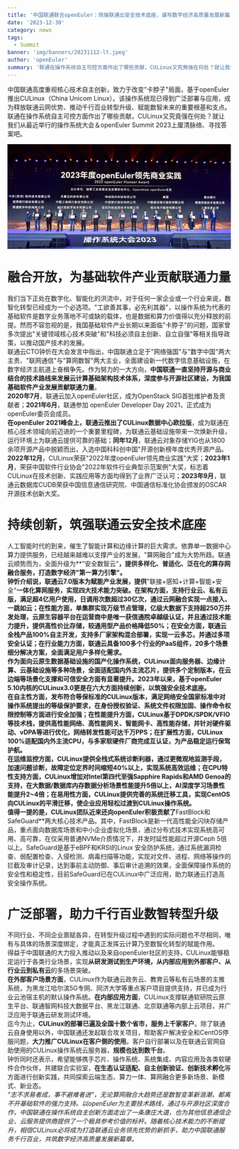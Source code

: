 ```yaml
---
title: '中国联通联合openEuler：筑强联通云安全技术底座，谱写数字经济高质量发展新篇'
date: '2023-12-30'
category: news
tags:
  - Summit
banner: 'img/banners/20231112-lt.jpeg'
author: 'openEuler'
summary: '联通在操作系统自主可控方面作出了哪些贡献，CULinux又究竟强在何处？就让我们查看本文，寻找答案吧。'
---
```





中国联通高度重视核心技术自主创新，致力于改变"卡脖子"局面，基于openEuler推出CULinux（China
Unicom Linux）。该操作系统现已得到广泛部署与应用，成为释放联通云网优势、推动千行百业转型升级、赋能数智未来的重要根基和支点。\
联通在操作系统自主可控方面作出了哪些贡献，CULinux又究竟强在何处？就让我们从最近举行的操作系统大会＆openEuler
Summit 2023上厘清脉络、寻找答案吧。

<img src="./media/image1.jpeg" width="1000">

**融合开放，为基础软件产业贡献联通力量**
===========================================



我们当下正处在数字化、智能化的洪流中，对于任何一家企业或一个行业来说，数智化转型已经成为一个必选项。"工欲善其事，必先利其器"，以操作系统为代表的基础软件是数字业务落地不可或缺的载体，也是数据和算力价值得以充分释放的前提。然而不容忽视的是，我国基础软件产业长期以来面临"卡脖子"的问题，国家曾多次提出"关键领域核心技术突破"和"科技必须自主创新、自立自强"等相关指导政策，以推动国产技术的发展。\
联通云CTO钟忻在大会发言中指出，中国联通立足于"网络强国"与"数字中国"两大主责、"联网通信"与"算网数智"两大主业，全面建设新一代数字信息基础设施，在数字经济主航道上奋楫争先。作为努力的一大方向，**中国联通一直坚持开源与商业结合的技术路线来发展云计算基础架构技术体系，深度参与开源社区建设，为我国基础软件产业发展贡献联通力量**。\
**2020年7月**，联通云加入openEuler社区，成为OpenStack
SIG首批维护者及贡献者；**2021年6月**，联通参加 openEuler Developer Day
2021，正式成为openEuler委员会成员。\
**在openEuler
2021峰会上，联通云推出了CULinux数据中心欧拉版**，成为联通在核心技术领域向前迈进的一个重要里程碑，为联通云基础设施带来一次焕新升级，运行环境上为联通云提供可靠的基础；**同年12月**，联通云对象存储YIG也从1800余项开源产品中脱颖而出，入选中国科科创中国"开源创新榜年度优秀开源产品。\
**2022年12月**，CULinux荣获"2022年度openEuler领先商业实践"大奖；**2023年1月**，荣获中国软件行业协会"2022年软件行业典型示范案例"大奖，标志着CULinux在技术创新、实践应用等方面均得到了业界广泛认可；**2023年9月**，联通云数据库CUDB荣获中国信息通信研究院、中国通信标准化协会颁发的OSCAR开源技术创新大奖。

**持续创新，筑强联通云安全技术底座**
===========================================


人工智能时代的到来，催生了智能计算和边缘计算的巨大需求。依靠单一数据中心算力提供服务，已经越来越难以支撑产业的发展，"算网融合"成为大势所趋。联通云顺势而为，全面升级为**"安全数智云"**，提供多样化、普适化、泛在化的算存网融合服务，**打造数字经济"第一算力引擎"**。\
钟忻介绍说，联通云7.0版本为赋能产业发展，提供**"联接+感知+计算+智能+安全"**一体化算网服务，实现四大技术能力突破。**在架构方面**，支持行业云、私有云版，满足超4亿用户使用，日调用次数超过30亿次，通过云网融合实现一点接入、一跳如云；**在性能方面**，单集群实现万级节点管理，亿级大数据下支持超250万并发处理，云原生容器平台在运营商中是唯一获信通院卓越级认证，并且通过技术能力提升，提供高性价比存储，较通用型产品价格降低50%；**在安全方面**，联通云全栈产品100%自主开发，支持多厂家架构混合部署，实现一云多芯，并通过多项安全认证；**在行业能力方面**，联通云具备100多个行业的PaaS组件，20多个场景细分解决方案，全面满足用户多样化需求。\
作为面向云原生数据基础设施的国产化操作系统，CULinux面向服务器、边缘计算、云基础设施等多种场景，全面适配国内外主流芯片，提供多个定制版本，在云边端等场景化支撑和可信安全方面有显著提升。**2023年以来，基于openEuler
5.10内核的CULinux3.0更是在六大方面持续创新，以筑强安全技术底座。**\
**在自主性方面**，发布符合等保标准的CULinux版本，满足网络安全国家标准中对操作系统提出的等级保护要求，在身份授权验证、系统文件权限加固、操作命令权限控制等方面进行安全加强；**在性能提升方面**，CULinux基于DPDK/SPDK/VFIO等技术栈，提供高性能网络、高性能网关、智能网卡、高性能存储，并针对硬件驱动、vDPA等进行优化，网络转发性能可达千万PPS；**在扩展性方面**，CULinux
100%适配国内外主流CPU，与多家软硬件厂商完成互认证，为产品稳定运行保驾护航。\
**在运维监控方面**，CULinux提供全栈式系统诊断利器，通过更微观地监测手段，加速问题诊断，故障定位定界时间缩短40%以上，实现系统高效运维；**在CPU特性支持方面**，CULinux增加对Intel第四代至强Sapphire
Rapids和AMD
Genoa的支持，在大数据/数据库内存数据分析场景性能提升5倍以上，AI深度学习场景性能提升2\~4倍；**在易用性方面**，CULinux提供完善的系统迁移工具，实现CentOS向CULinux的平滑迁移，使企业应用轻松过渡到CULinux操作系统。\
值得一提的是，CULinux团队近来还向openEuler积极贡献了**FastBlock和SafeGuard**两大核心技术产品。其中，FastBlock是新一代高性能全闪块存储产品，重点面向数据库场景和中小企业虚拟化场景，通过分布式技术实现系统高可用、高可靠，在仅采用普通NVMe介质情况下，并发时延性能超过开源Ceph
5倍以上。SafeGuard是基于eBPF和KRSI的Linux
安全防护系统，通过系统漏洞检查、弱配置检查、入侵检测、病毒扫描等功能，实现对文件、进程、网络等操作的拦截及审计记录，达到事前主动防御、事后审计追溯的效果，全面保障操作系统的安全性和稳定性，目前SafeGuard已在CULinux中广泛应用，助力联通云打造高安全操作系统。

**广泛部署，助力千行百业数智转型升级**
===========================================


不同行业、不同企业禀赋各异，在转型升级过程中遇到的实际问题也不尽相同，唯有与具体的场景深度绑定，才能真正发挥云计算乃至数智化转型的赋能作用。\
得益于中国联通的大力投入推动以及来自openEuler社区的支持，CULinux能够稳定运行于各类行业场景，实现**从研发测试到生产环境，从内部应用到外部客户、从行业云到私有云**的多场景突破。\
**在外部客户场景方面**，CULinux作为联通云政务云、教育云等私有云场景的主推系统，为黑龙江哈尔滨5G专网、同济大学等重点客户项目提供支持，并已成为行业云池宿主机的默认操作系统。**在内部应用方面**，CULinux支撑联通软研院云原生平台、联通智网科技大数据平台、黑龙江联通、北京联通等内部上云项目，并广泛应用于联通云研发测试环境。\
迄今为止，**CULinux的部署已遍及全国十数个省市，服务上千家客户**。除了联通云自身使用以外，中国联通还发起联合攻关项目，帮助客户解决安全和CentOS停服问题，**大力推广CULinux在客户侧的使用**。客户自行部署以及在联通云官网自助使用的CULinux操作系统云服务器，**规模也达到数千台**。\
钟忻同时还表示，希望能够携手芯片、操作系统、系统集成、内容应用及各类软硬件合作伙伴，共建联合实验室，**在生态认证适配、自主创新验证、创新技术孵化**等方面进行创新实践，共同探索云端生态、算力一体、算网融合更多新场景、新模式、新业态。\
*"志不求易者成，事不避难者进"，无论算网融合大趋势还是数智变革新浪潮，都离不开基础软件的强力支持。以openEuler为主要技术路线，通过与开源社区深度合作，中国联通在操作系统自主创新方面走出了一条康庄大道，也为其他信息通信企业、云服务提供商提供了一个极具参考价值的标杆。随着核心技术能力的不断提升，相信CULinux必将成为打造联通云业务领先优势的新抓手，助力中国联通服务千行百业，共筑数字经济高质量发展新篇章。*
